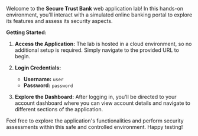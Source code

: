 Welcome to the **Secure Trust Bank** web application lab! In this hands-on environment, you'll interact with a simulated online banking portal to explore its features and assess its security aspects.

**Getting Started:**

1. **Access the Application:** The lab is hosted in a cloud environment, so no additional setup is required. Simply navigate to the provided URL to begin.

2. **Login Credentials:**
   - **Username:** `user`
   - **Password:** `password`

3. **Explore the Dashboard:** After logging in, you'll be directed to your account dashboard where you can view account details and navigate to different sections of the application.

Feel free to explore the application's functionalities and perform security assessments within this safe and controlled environment. Happy testing!